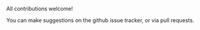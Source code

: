 All contributions welcome!

You can make suggestions on the github issue tracker, or via pull requests.



